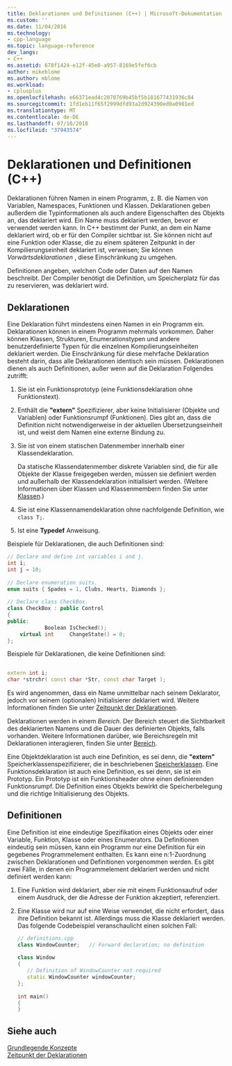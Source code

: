 ```yaml
---
title: Deklarationen und Definitionen (C++) | Microsoft-Dokumentation
ms.custom: ''
ms.date: 11/04/2016
ms.technology:
- cpp-language
ms.topic: language-reference
dev_langs:
- C++
ms.assetid: 678f1424-e12f-45e0-a957-8169e5fef6cb
author: mikeblome
ms.author: mblome
ms.workload:
- cplusplus
ms.openlocfilehash: e66371ead4c2070769b45bf5b181677431936c84
ms.sourcegitcommit: 1fd1eb11f65f2999dfd93a2d924390ed0a0901ed
ms.translationtype: MT
ms.contentlocale: de-DE
ms.lasthandoff: 07/10/2018
ms.locfileid: "37943574"
---
```

# <a name="declarations-and-definitions-c"></a>Deklarationen und Definitionen (C++)
Deklarationen führen Namen in einem Programm, z. B. die Namen von Variablen, Namespaces, Funktionen und Klassen. Deklarationen geben außerdem die Typinformationen als auch andere Eigenschaften des Objekts an, das deklariert wird. Ein Name muss deklariert werden, bevor er verwendet werden kann. In C++ bestimmt der Punkt, an dem ein Name deklariert wird, ob er für den Compiler sichtbar ist. Sie können nicht auf eine Funktion oder Klasse, die zu einem späteren Zeitpunkt in der Kompilierungseinheit deklariert ist, verweisen; Sie können *Vorwärtsdeklarationen* , diese Einschränkung zu umgehen.  
  
 Definitionen angeben, welchen Code oder Daten auf den Namen beschreibt. Der Compiler benötigt die Definition, um Speicherplatz für das zu reservieren, was deklariert wird.  
  
## <a name="declarations"></a>Deklarationen  
 Eine Deklaration führt mindestens einen Namen in ein Programm ein. Deklarationen können in einem Programm mehrmals vorkommen. Daher können Klassen, Strukturen, Enumerationstypen und andere benutzerdefinierte Typen für die einzelnen Kompilierungseinheiten deklariert werden. Die Einschränkung für diese mehrfache Deklaration besteht darin, dass alle Deklarationen identisch sein müssen. Deklarationen dienen als auch Definitionen, außer wenn auf die Deklaration Folgendes zutrifft:  
  
1.  Sie ist ein Funktionsprototyp (eine Funktionsdeklaration ohne Funktionstext).  
  
2.  Enthält die **"extern"** Spezifizierer, aber keine Initialisierer (Objekte und Variablen) oder Funktionsrumpf (Funktionen). Dies gibt an, dass die Definition nicht notwendigerweise in der aktuellen Übersetzungseinheit ist, und weist dem Namen eine externe Bindung zu.  
  
3.  Sie ist von einem statischen Datenmember innerhalb einer Klassendeklaration.  
  
     Da statische Klassendatenmember diskrete Variablen sind, die für alle Objekte der Klasse freigegeben werden, müssen sie definiert werden und außerhalb der Klassendeklaration initialisiert werden. (Weitere Informationen über Klassen und Klassenmembern finden Sie unter [Klassen](../cpp/classes-and-structs-cpp.md).)  
  
4.  Sie ist eine Klassennamendeklaration ohne nachfolgende Definition, wie `class T;`.  
  
5.  Ist eine **Typedef** Anweisung.  
  
 Beispiele für Deklarationen, die auch Definitionen sind:  
  
```cpp 
// Declare and define int variables i and j.  
int i;  
int j = 10;  
  
// Declare enumeration suits.  
enum suits { Spades = 1, Clubs, Hearts, Diamonds };  
  
// Declare class CheckBox.  
class CheckBox : public Control  
{  
public:  
            Boolean IsChecked();  
    virtual int     ChangeState() = 0;  
};  
```  
  
 Beispiele für Deklarationen, die keine Definitionen sind:  
  
```cpp 
  
extern int i;  
char *strchr( const char *Str, const char Target );  
```  
  
 Es wird angenommen, dass ein Name unmittelbar nach seinem Deklarator, jedoch vor seinem (optionalen) Initialisierer deklariert wird. Weitere Informationen finden Sie unter [Zeitpunkt der Deklarationen](../cpp/point-of-declaration-in-cpp.md).  
  
 Deklarationen werden in einem *Bereich*. Der Bereich steuert die Sichtbarkeit des deklarierten Namens und die Dauer des definierten Objekts, falls vorhanden. Weitere Informationen darüber, wie Bereichsregeln mit Deklarationen interagieren, finden Sie unter [Bereich](../cpp/scope-visual-cpp.md).  
  
 Eine Objektdeklaration ist auch eine Definition, es sei denn, die **"extern"** Speicherklassenspezifizierer, die in beschriebenen [Speicherklassen](storage-classes-cpp.md). Eine Funktionsdeklaration ist auch eine Definition, es sei denn, sie ist ein Prototyp. Ein Prototyp ist ein Funktionsheader ohne einen definierenden Funktionsrumpf. Die Definition eines Objekts bewirkt die Speicherbelegung und die richtige Initialisierung des Objekts.  
  
## <a name="definitions"></a>Definitionen  
 Eine Definition ist eine eindeutige Spezifikation eines Objekts oder einer Variable, Funktion, Klasse oder eines Enumerators. Da Definitionen eindeutig sein müssen, kann ein Programm nur eine Definition für ein gegebenes Programmelement enthalten. Es kann eine n:1-Zuordnung zwischen Deklarationen und Definitionen vorgenommen werden. Es gibt zwei Fälle, in denen ein Programmelement deklariert werden und nicht definiert werden kann:  
  
1.  Eine Funktion wird deklariert, aber nie mit einem Funktionsaufruf oder einem Ausdruck, der die Adresse der Funktion akzeptiert, referenziert.  
  
2.  Eine Klasse wird nur auf eine Weise verwendet, die nicht erfordert, dass ihre Definition bekannt ist. Allerdings muss die Klasse deklariert werden. Das folgende Codebeispiel veranschaulicht einen solchen Fall:  
  
    ```cpp 
    // definitions.cpp  
    class WindowCounter;   // Forward declaration; no definition  
  
    class Window  
    {  
       // Definition of WindowCounter not required  
       static WindowCounter windowCounter;  
    };  
  
    int main()  
    {  
    }  
    ```  
  
## <a name="see-also"></a>Siehe auch  
 [Grundlegende Konzepte](../cpp/basic-concepts-cpp.md)   
 [Zeitpunkt der Deklarationen](../cpp/point-of-declaration-in-cpp.md)